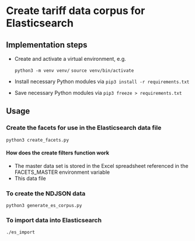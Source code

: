 # Create tariff data corpus for Elasticsearch

## Implementation steps

- Create and activate a virtual environment, e.g.

  `python3 -m venv venv/`
  `source venv/bin/activate`

- Install necessary Python modules via `pip3 install -r requirements.txt`

- Save necessary Python modules via `pip3 freeze > requirements.txt`

## Usage

### Create the facets for use in the Elasticsearch data file
`python3 create_facets.py`

#### How does the create filters function work

- The master data set is stored in the Excel spreadsheet referenced in the FACETS_MASTER environment variable
- This data file

### To create the NDJSON data
`python3 generate_es_corpus.py`


### To import data into Elasticsearch
`./es_import`

